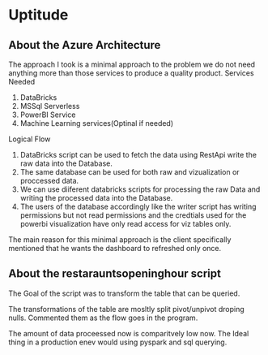 # Uptitude
## About the Azure Architecture
The approach I took is a minimal approach to the problem we do not need anything more than those services to produce a quality product.
Services Needed 
1. DataBricks
2. MSSql Serverless
3. PowerBI Service
4. Machine Learning services(Optinal if needed)

Logical Flow
1. DataBricks script can be used to fetch the data using RestApi write the raw data into the Database.
2. The same database can be used for both raw and vizualization or proccessed data.
3. We can use diiferent databricks scripts for processing the raw Data and writing the processed data into the Database.
4. The users of the database accordingly like the writer script has writing permissions but not read permissions and the credtials used for the powerbi visualization have only read access for viz tables only.

The main reason for this minimal approach is the client specifically mentioned that he wants the dashboard to refreshed only once.

## About the restarauntsopeninghour script

The Goal of the script was to transform the table that can be queried.

The transformations of the table are mosltly split pivot/unpivot droping nulls. Commented them as the flow goes in the program.

The amount of data proceessed now is comparitvely low now. The Ideal thing in a production enev would using pyspark and sql querying.
